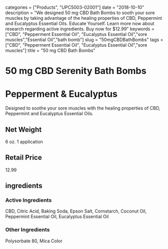 categories = ["Products", "UPC5003-02001"]
date = "2018-10-10"
description = "We designed 50 mg CBD Bath Bombs to sooth your sore muscles by taking advantage of the healing properties of CBD, Peppermint and Eucalyptus Essential Oils. Educate Yourself. Learn more now about research regarding active ingredients. Buy now for $12.99"
keywords = ["CBD", "Pepperment Essential Oil", "Eucalyptus Essential Oil","sore muscles","Essential Oil","bath bomb"]
slug = "50mgCBDBathBombs"
tags = ["CBD", "Pepperment Essential Oil", "Eucalyptus Essential Oil","sore muscles"]
title = "50 mg CBD Bath Bombs"
# 50 mg CBD Serenity Bath Bombs 
# Pepperment & Eucalyptus
Designed to soothe your sore muscles with the healing properties of CBD, Peppermint and Eucalyptus Essential Oils.
## Net Weight
6 oz. 
1 application
## Retail Price
12.99
## ingredients 
### Active Ingredients
CBD, Citric Acid, Baking Soda, Epson Salt, Cornstarch, Coconut Oil,  Peppermint Essential Oil, Eucalyptus Essential Oil
### Other Ingredients
Polysorbate 80, Mica Color
